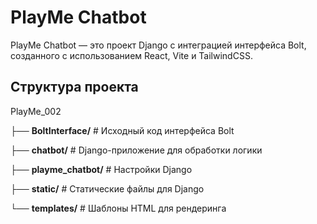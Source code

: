 # PlayMe Chatbot

PlayMe Chatbot — это проект Django с интеграцией интерфейса Bolt, созданного с использованием React, Vite и TailwindCSS.

## Структура проекта
PlayMe_002

├── **BoltInterface/**         # Исходный код интерфейса Bolt

├── **chatbot/**               # Django-приложение для обработки логики

├── **playme_chatbot/**        # Настройки Django

├── **static/**                # Статические файлы для Django

└── **templates/**             # Шаблоны HTML для рендеринга
